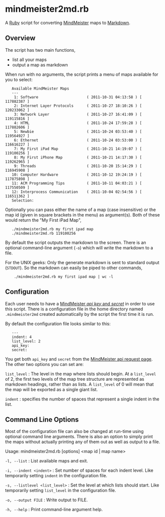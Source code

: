 # mindmeister2md.rb

A [Ruby] script for converting [MindMeister][mindmeister] maps to [Markdown][md].

## Overview

The script has two main functions,

* list all your maps 
* output a map as markdown

When run with no arguments, the script prints a menu of maps available for you to select:

	   Available MindMeister Maps
	   ---
	    1: Software                      ( 2011-10-31 04:13:58 ) [ 117882387 ]
	    2: Internet Layer Protocols      ( 2011-10-27 18:10:26 ) [ 120233062 ]
	    3: Network Layer                 ( 2011-10-27 16:41:09 ) [ 119115816 ]
	    4: HTML                          ( 2011-10-24 17:59:28 ) [ 117882606 ]
	    5: Newbie                        ( 2011-10-24 03:53:40 ) [ 119564927 ]
	    6: Ethernet                      ( 2011-10-24 03:53:00 ) [ 116616227 ]
	    7: My First iPad Map             ( 2011-10-21 14:19:07 ) [ 119100256 ]
	    8: My First iPhone Map           ( 2011-10-21 14:17:30 ) [ 119262965 ]
	    9: Threads                       ( 2011-10-20 15:14:29 ) [ 116945908 ]
	   10: Computer Hardware             ( 2011-10-12 19:24:19 ) [ 117875898 ]
	   11: ACM Programming Tips          ( 2011-10-11 04:03:21 ) [ 117550509 ]
	   12: Interprocess Communication    ( 2011-10-04 02:54:56 ) [ 116511362 ]
	   Selection: 

Optionally you can pass either the name of a map (case insensitive) or the map id (given in square brackets in the menu) as argument(s). Both of these would return the "My First iPad Map",

	   ./mindmeister2md.rb my first ipad map
	   ./mindmeister2md.rb 119100256

By default the script outputs the markdown to the screen. There is an optional command-line argument (`-o`) which will write the markdown to a file.

For the UNIX geeks: Only the generate markdown is sent to standard output (`STDOUT`).  So the markdown can easily be piped to other commands,

		./mindmeister2md.rb my first ipad map | wc -l

## Configuration

Each user needs to have a [MindMeister *api key* and *secret*][mmapi] in order to use this script. There is a configuration file in the home directory named `.mindmeister2md` created automatically by the script the first time it is run.

By default the configuration file looks similar to this:

	   --- 
	   indent: 4
	   list_level: 2
	   api_key: 
	   secret: 

You get both `api_key` and `secret` from the [MindMeister api request page][mmapi]. The other two options you can set are:

`list_level`
: The level in the map where lists should begin. At a `list_level` of 2, the first two levels of the map tree structure are represented as markdown headings, rather than as lists. A `list_level` of 0 will mean that the map will be exported as a single giant list.

`indent`
: specifies the number of spaces that represent a single indent in the list.


## Command Line Options

Most of the configuration file can also be changed at run-time using optional command line arguments. There is also an option to simply print the maps without actually printing any of them out as well as output to a file.

 Usage: mindmeister2md.rb [options] <map id | map name>

`-l, --list` 
: List available maps and exit.

`-i, --indent <indent>` 
: Set number of spaces for each indent level. Like temporarily setting `indent` in the configuration file.

`-s, --listlevel <list_level>` 
: Set the level at which lists should start. Like temporarily setting `list_level` in the configuration file.

`-o, --output FILE` 
: Write output to FILE.

`-h, --help` 
: Print command-line argument help.

[mmapi]: https://www.mindmeister.com/api/
[mindmeister]: http://www.mindmeister.com/
[md]: http://daringfireball.net/projects/markdown/
[ruby]: http://www.ruby-lang.org/en/
